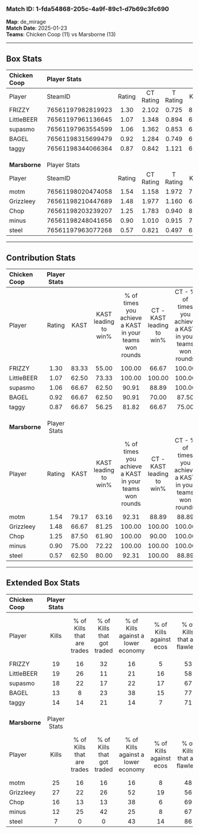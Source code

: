 ### Match ID: 1-fda54868-205c-4a9f-89c1-d7b69c3fc690  
**Map**: de_mirage  
**Match Date**: 2025-01-23  
**Teams**: Chicken Coop (11) vs Marsborne (13)  

---  

## Box Stats  

| **Chicken Coop** | Player Stats      |        |           |          |       |      |       |         |        |      |     |
| :- | :- | :-: | :-: | :-: | :-: | :-: | :-: | :-: | :-: | :-: | :-: |
| Player           | SteamID           | Rating | CT Rating | T Rating | KAST  | ADR  | Kills | Assists | Deaths | K/D  | HS% |
| FRIZZY           | 76561197982819923 |  1.30  |   2.102   |  0.725   | 83.33 | 88.2 |  19   |   10    |   17   | 1.12 | 47  |
| LittleBEER       | 76561197961136645 |  1.07  |   1.348   |  0.894   | 62.50 | 60.0 |  19   |    3    |   15   | 1.27 | 52  |
| supasmo          | 76561197963554599 |  1.06  |   1.362   |  0.853   | 66.67 | 83.3 |  18   |    4    |   19   | 0.95 | 44  |
| BAGEL            | 76561198315699479 |  0.92  |   1.284   |  0.749   | 66.67 | 81.7 |  13   |   11    |   18   | 0.72 | 46  |
| taggy            | 76561198344066364 |  0.87  |   0.842   |  1.121   | 66.67 | 62.5 |  14   |    4    |   18   | 0.78 | 50  |
|                  |                   |        |           |          |       |      |       |         |        |      |     |
|                  |                   |        |           |          |       |      |       |         |        |      |     |
|                  |                   |        |           |          |       |      |       |         |        |      |     |
| **Marsborne**    | Player Stats      |        |           |          |       |      |       |         |        |      |     |
| Player           | SteamID           | Rating | CT Rating | T Rating | KAST  | ADR  | Kills | Assists | Deaths | K/D  | HS% |
| motm             | 76561198020474058 |  1.54  |   1.158   |  1.972   | 79.17 | 96.6 |  25   |    1    |   14   | 1.79 | 64  |
| Grizzleey        | 76561198210447689 |  1.48  |   1.977   |  1.160   | 66.67 | 98.8 |  27   |    5    |   17   | 1.59 | 44  |
| Chop             | 76561198203239207 |  1.25  |   1.783   |  0.940   | 87.50 | 78.3 |  16   |    8    |   14   | 1.14 | 43  |
| minus            | 76561198248041656 |  0.90  |   1.010   |  0.915   | 75.00 | 75.3 |  12   |   14    |   20   | 0.60 | 58  |
| steel            | 76561197963077268 |  0.57  |   0.821   |  0.497   | 62.50 | 50.8 |   7   |    9    |   18   | 0.39 | 14  |
---  

## Contribution Stats  

| **Chicken Coop** | Player Stats |       |                      |                                                        |                           |                                                             |                          |                                                            |
| :- | :-: | :-: | :-: | :-: | :-: | :-: | :-: | :-: |
| Player           |    Rating    | KAST  | KAST leading to win% | % of times you achieve a KAST in your teams won rounds | CT - KAST leading to win% | CT - % of times you achieve a KAST in your teams won rounds | T - KAST leading to win% | T - % of times you achieve a KAST in your teams won rounds |
| FRIZZY           |     1.30     | 83.33 |        55.00         |                         100.00                         |           66.67           |                           100.00                            |          37.50           |                           100.00                           |
| LittleBEER       |     1.07     | 62.50 |        73.33         |                         100.00                         |          100.00           |                           100.00                            |          42.86           |                           100.00                           |
| supasmo          |     1.06     | 66.67 |        62.50         |                         90.91                          |           88.89           |                           100.00                            |          28.57           |                           66.67                            |
| BAGEL            |     0.92     | 66.67 |        62.50         |                         90.91                          |           70.00           |                            87.50                            |          50.00           |                           100.00                           |
| taggy            |     0.87     | 66.67 |        56.25         |                         81.82                          |           66.67           |                            75.00                            |          42.86           |                           100.00                           |
|                  |              |       |                      |                                                        |                           |                                                             |                          |                                                            |
|                  |              |       |                      |                                                        |                           |                                                             |                          |                                                            |
|                  |              |       |                      |                                                        |                           |                                                             |                          |                                                            |
| **Marsborne**    | Player Stats |       |                      |                                                        |                           |                                                             |                          |                                                            |
| Player           |    Rating    | KAST  | KAST leading to win% | % of times you achieve a KAST in your teams won rounds | CT - KAST leading to win% | CT - % of times you achieve a KAST in your teams won rounds | T - KAST leading to win% | T - % of times you achieve a KAST in your teams won rounds |
| motm             |     1.54     | 79.17 |        63.16         |                         92.31                          |           88.89           |                            88.89                            |          40.00           |                           100.00                           |
| Grizzleey        |     1.48     | 66.67 |        81.25         |                         100.00                         |          100.00           |                           100.00                            |          57.14           |                           100.00                           |
| Chop             |     1.25     | 87.50 |        61.90         |                         100.00                         |           90.00           |                           100.00                            |          36.36           |                           100.00                           |
| minus            |     0.90     | 75.00 |        72.22         |                         100.00                         |          100.00           |                           100.00                            |          44.44           |                           100.00                           |
| steel            |     0.57     | 62.50 |        80.00         |                         92.31                          |          100.00           |                            88.89                            |          57.14           |                           100.00                           |
---  

## Extended Box Stats  

| **Chicken Coop** | Player Stats |                            |                            |                                    |                         |                              |                                 |        |                             |                                     |                          |                               |                            |
| :- | :-: | :-: | :-: | :-: | :-: | :-: | :-: | :-: | :-: | :-: | :-: | :-: | :-: |
| Player           |    Kills     | % of Kills that are trades | % of Kills that got traded | % of Kills against a lower economy | % of Kills against ecos | % of Kills that are flawless | % of Kills that are close duels | Deaths | % of Deaths that get traded | % of Deaths against a lower economy | % of Deaths against ecos | % of Deaths that are flawless | % of Deaths that are close |
| FRIZZY           |      19      |             16             |             32             |                 16                 |            5            |              53              |               16                |   17   |             29              |                 18                  |            6             |              59               |             18             |
| LittleBEER       |      19      |             26             |             11             |                 21                 |           16            |              58              |                0                |   15   |             13              |                  7                  |            0             |              73               |             7              |
| supasmo          |      18      |             22             |             17             |                 22                 |           17            |              67              |               22                |   19   |             11              |                 11                  |            5             |              58               |             0              |
| BAGEL            |      13      |             8              |             23             |                 38                 |           15            |              77              |                8                |   18   |             22              |                 17                  |            6             |              67               |             0              |
| taggy            |      14      |             14             |             21             |                 14                 |            7            |              71              |                7                |   18   |             28              |                 11                  |            0             |              44               |             0              |
|                  |              |                            |                            |                                    |                         |                              |                                 |        |                             |                                     |                          |                               |                            |
|                  |              |                            |                            |                                    |                         |                              |                                 |        |                             |                                     |                          |                               |                            |
|                  |              |                            |                            |                                    |                         |                              |                                 |        |                             |                                     |                          |                               |                            |
| **Marsborne**    | Player Stats |                            |                            |                                    |                         |                              |                                 |        |                             |                                     |                          |                               |                            |
| Player           |    Kills     | % of Kills that are trades | % of Kills that got traded | % of Kills against a lower economy | % of Kills against ecos | % of Kills that are flawless | % of Kills that are close duels | Deaths | % of Deaths that get traded | % of Deaths against a lower economy | % of Deaths against ecos | % of Deaths that are flawless | % of Deaths that are close |
| motm             |      25      |             16             |             16             |                 16                 |            8            |              48              |                4                |   14   |              7              |                  7                  |            0             |              64               |             14             |
| Grizzleey        |      27      |             22             |             26             |                 52                 |           19            |              56              |               11                |   17   |             24              |                 18                  |            6             |              71               |             0              |
| Chop             |      16      |             13             |             13             |                 38                 |            6            |              69              |                0                |   14   |             36              |                  0                  |            0             |              50               |             14             |
| minus            |      12      |             25             |             42             |                 25                 |            8            |              67              |                0                |   20   |             15              |                 15                  |            5             |              60               |             15             |
| steel            |      7       |             0              |             0              |                 43                 |           14            |              86              |                0                |   18   |             22              |                 11                  |            0             |              72               |             11             |
